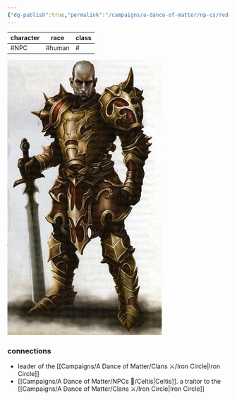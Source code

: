 ```yaml
---
{"dg-publish":true,"permalink":"/campaigns/a-dance-of-matter/np-cs/red-thorn/"}
---
```


| character | race   | class |
| --------- | ------ | ----- |
| #NPC   | #human | #    |

![attachments/img-Redthorn.jpg](/img/user/attachments/img-Redthorn.jpg)
### connections
- leader of the [[Campaigns/A Dance of Matter/Clans ⚔/Iron Circle\|Iron Circle]]
- [[Campaigns/A Dance of Matter/NPCs 🤖/Celtis\|Celtis]]. a traitor to the [[Campaigns/A Dance of Matter/Clans ⚔/Iron Circle\|Iron Circle]]
